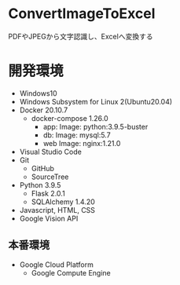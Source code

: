# ConvertImageToExcel

PDFやJPEGから文字認識し、Excelへ変換する

# 開発環境

- Windows10
- Windows Subsystem for Linux 2(Ubuntu20.04)
- Docker 20.10.7
  - docker-compose 1.26.0
    - app: Image: python:3.9.5-buster
    - db: Image: mysql:5.7
    - web Image: nginx:1.21.0
- Visual Studio Code
- Git
  - GitHub
  - SourceTree
- Python 3.9.5
  - Flask 2.0.1
  - SQLAlchemy 1.4.20
- Javascript, HTML, CSS
- Google Vision API

## 本番環境

- Google Cloud Platform
  - Google Compute Engine
